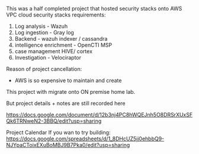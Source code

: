 This was a half completed project that hosted security stacks onto AWS VPC cloud
security stacks requirements:
1. Log analysis - Wazuh 
2. Log ingestion - Gray log 
3. Backend - wazuh indexer / cassandra 
4. intelligence enrichment - OpenCTI MSP 
5. case management HIVE/ cortex
6. Investigation - Velociraptor

Reason of project cancellation:
- AWS is so expensive to maintain and create

This project with migrate onto ON premise home lab. 


But project details + notes are still recorded here

https://docs.google.com/document/d/12b3nj4PC8hWQEJnh5O8DRSrXUxSFQk6TRNweN2-3BBQ/edit?usp=sharing

Project Calendar If you wan to try building: 
https://docs.google.com/spreadsheets/d/1_8DHcUZ5jj0ehbbQ9-NJYpaCToixEXuBoMBJ9B7Pka0/edit?usp=sharing
